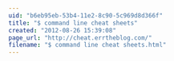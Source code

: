```yaml
---
uid: "b6eb95eb-53b4-11e2-8c90-5c969d8d366f"
title: "$ command line cheat sheets"
created: "2012-08-26 15:39:08"
page_url: "http://cheat.errtheblog.com/"
filename: "$ command line cheat sheets.html"
---
```

